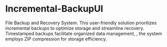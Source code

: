 # Incremental-BackupUI
File Backup and Recovery System. This user-friendly solution prioritizes incremental backups to optimize storage and streamline recovery. Timestamped backups facilitate organized data management, , the system employs ZIP compression for storage efficiency.
